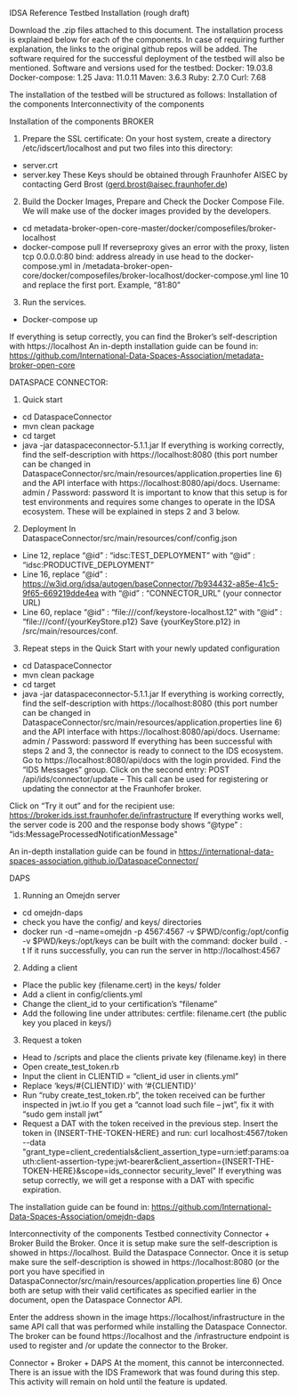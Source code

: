 IDSA Reference Testbed Installation (rough draft)

Download the .zip files attached to this document. The installation process is explained below for each of the components. In case of requiring further explanation, the links to the original github repos will be added. The software required for the successful deployment of the testbed will also be mentioned.
Software and versions used for the testbed:
	Docker: 19.03.8
	Docker-compose: 1.25
	Java: 11.0.11
	Maven: 3.6.3
	Ruby: 2.7.0
	Curl: 7.68

The installation of the testbed will be structured as follows:
Installation of the components
	Interconnectivity of the components

Installation of the components
BROKER
1.	Prepare the SSL certificate: 
On your host system, create a directory /etc/idscert/localhost and put two files into this directory:
-	server.crt
-	server.key
These Keys should be obtained through Fraunhofer AISEC by contacting Gerd Brost (gerd.brost@aisec.fraunhofer.de)
 
2.	Build the Docker Images, Prepare and Check the Docker Compose File. 
We will make use of the docker images provided by the developers.
-	cd metadata-broker-open-core-master/docker/composefiles/broker-localhost
-	docker-compose pull
If reverseproxy gives an error with the proxy, listen tcp 0.0.0.0:80 bind: address already in use head to the docker-compose.yml in /metadata-broker-open-core/docker/composefiles/broker-localhost/docker-compose.yml line 10 and replace the first port. Example, “81:80”
3.	Run the services.
-	Docker-compose up

If everything is setup correctly, you can find the Broker’s self-description with https://localhost
An in-depth installation guide can be found in: https://github.com/International-Data-Spaces-Association/metadata-broker-open-core

DATASPACE CONNECTOR:
1.	Quick start
-	cd DataspaceConnector
-	mvn clean package
-	cd target
-	java -jar dataspaceconnector-5.1.1.jar
If everything is working correctly, find the self-description with https://localhost:8080 (this port number can be changed in DataspaceConnector/src/main/resources/application.properties line 6) and the API interface with https://localhost:8080/api/docs.
Username: admin	/	Password: password
It is important to know that this setup is for test environments and requires some changes to operate in the IDSA ecosystem. These will be explained in steps 2 and 3 below.
2.	Deployment
In DataspaceConnector/src/main/resources/conf/config.json
-	Line 12, replace
“@id” : “idsc:TEST_DEPLOYMENT” with “@id” : “idsc:PRODUCTIVE_DEPLOYMENT”
-	Line 16, replace
“@id” : https://w3id.org/idsa/autogen/baseConnector/7b934432-a85e-41c5-9f65-669219dde4ea with “@id” :  “CONNECTOR_URL” (your connector URL)
-	Line 60, replace
“@id” : “file:///conf/keystore-localhost.12” with “@id” : “file:///conf/{yourKeyStore.p12}
Save {yourKeyStore.p12} in /src/main/resources/conf.
3.	Repeat steps in the Quick Start with your newly updated configuration
-	cd DataspaceConnector
-	mvn clean package
-	cd target
-	java -jar dataspaceconnector-5.1.1.jar
If everything is working correctly, find the self-description with https://localhost:8080 (this port number can be changed in DataspaceConnector/src/main/resources/application.properties line 6) and the API interface with https://localhost:8080/api/docs.
Username: admin	/	Password: password
If everything has been successful with steps 2 and 3, the connector is ready to connect to the IDS ecosystem. Go to https://localhost:8080/api/docs with the login provided. 
Find the “IDS Messages” group. Click on the second entry:
POST /api/ids/connector/update – This call can be used for registering or updating the connector at the Fraunhofer broker.
 
Click on “Try it out” and for the recipient use: https://broker.ids.isst.fraunhofer.de/infrastructure
If everything works well, the server code is 200 and the response body shows 
“@type” : “ids:MessageProcessedNotificationMessage"
 

An in-depth installation guide can be found in https://international-data-spaces-association.github.io/DataspaceConnector/


DAPS
1.	Running an Omejdn server
-	cd omejdn-daps
-	check you have the config/ and keys/ directories
-	docker run -d –name=omejdn -p 4567:4567 -v $PWD/config:/opt/config -v $PWD/keys:/opt/keys <dockerimage>
<dockerimage> can be built with the command: docker build . -t <imageName>
If it runs successfully, you can run the server in http://localhost:4567
2.	Adding a client
-	Place the public key (filename.cert) in the keys/ folder
-	Add a client in config/clients.yml
-	Change the client_id to your certification’s “filename”
-	Add the following line under attributes: 
certfile: filename.cert (the public key you placed in keys/)

 
3.	Request a token
-	Head to /scripts and place the clients private key (filename.key) in there
-	Open create_test_token.rb
-	Input the client in CLIENTID = “client_id user in clients.yml” 
-	Replace ‘keys/#{CLIENTID}’ with ‘#{CLIENTID}’
-	Run “ruby create_test_token.rb”, the token received can be further inspected in jwt.io
If you get a “cannot load such file – jwt”, fix it with “sudo gem install jwt”
-	Request a DAT with the token received in the previous step. Insert the token in {INSERT-THE-TOKEN-HERE} and run:
curl localhost:4567/token --data "grant_type=client_credentials&client_assertion_type=urn:ietf:params:oauth:client-assertion-type:jwt-bearer&client_assertion={INSERT-THE-TOKEN-HERE}&scope=ids_connector security_level"
If everything was setup correctly, we will get a response with a DAT with specific expiration.

The installation guide can be found in: https://github.com/International-Data-Spaces-Association/omejdn-daps


Interconnectivity of the components
Testbed connectivity
Connector + Broker
Build the Broker. Once it is setup make sure the self-description is showed in https://localhost.
Build the Dataspace Connector. Once it is setup make sure the self-description is showed in https://localhost:8080 (or the port you have specified in DataspaConnector/src/main/resources/application.properties line 6)
Once both are setup with their valid certificates as specified earlier in the document, open the Dataspace Connector API. 
 
Enter the address shown in the image https://localhost/infrastructure in the same API call that was performed while installing the Dataspace Connector. The broker can be found https://localhost and the /infrastructure endpoint is used to register and /or update the connector to the Broker.

Connector + Broker + DAPS
At the moment, this cannot be interconnected. There is an issue with the IDS Framework that was found during this step. This activity will remain on hold until the feature is updated.




